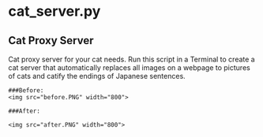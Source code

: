 # cat_server.py
## Cat Proxy Server
Cat proxy server for your cat needs. Run this script in a Terminal to create a cat server that automatically replaces all images on a webpage to pictures of cats and catify the endings of Japanese sentences.

```
###Before:
<img src="before.PNG" width="800">

###After:

<img src="after.PNG" width="800">
```